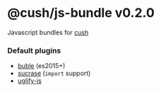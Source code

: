# @cush/js-bundle v0.2.0

Javascript bundles for [cush][1]

### Default plugins
- [buble][2] (es2015+)
- [sucrase][3] (`import` support)
- [uglify-js][4]

[1]: https://github.com/aleclarson/cush
[2]: https://github.com/cushJS/cush-plugin-buble
[3]: https://github.com/cushJS/cush-plugin-sucrase
[4]: https://github.com/cushJS/cush-plugin-uglify-js

